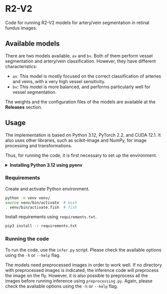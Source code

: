 # R2-V2

Code for running R2-V2 models for artery/vein segmentation in retinal fundus images.


## Available models

There are two models available, `av` and `bv`. Both of them perform vessel segmentation and artery/vein classification. However, they have different characteristics:

+ `av`: This model is mostly focused on the correct classification of arteries and veins, with a very high vessel sensitivity.
+ `bv`: This model is more balanced, and performs particularly well for vessel segmentation.

The weights and the configuration files of the models are available at the **Releases** section.


## Usage

The implementation is based on Python 3.12, PyTorch 2.2, and CUDA 12.1.
It also uses other libraries, such as scikit-image and NumPy, for image processing and transformations.

Thus, for running the code, it is first necessary to set up the environment.


<details>
<summary><b>Installing Python 3.12 using pyenv</b></summary>

### Python 3.12 (`pyenv`)

> **📌 IMPORTANT**: The following steps are only necessary if you want to install Python 3.12 using `pyenv`.

Install `pyenv`.
```sh
curl https://pyenv.run | bash
```

Install `clang`. _E.g._:
```sh
sudo dnf install clang
```

Install Python version 3.12.
```sh
CC=clang pyenv install -v 3.12
```

Create and activate Python environment.
```sh
~/.pyenv/versions/3.12/bin/python3 -m venv venv/
source venv/bin/activate  # bash
. venv/bin/activate.fish  # fish
```

Update `pip` if necessary.

```sh
pip install --upgrade pip
```

</details>



### Requirements

Create and activate Python environment.
```sh
python -m venv venv/
source venv/bin/activate  # bash
. venv/bin/activate.fish  # fish
```

Install requirements using `requirements.txt`.

```sh
pip3 install -r requirements.txt
```


### Running the code

To run the code, use the `infer.py` script. Please check the available options using the `-h` or `--help` flag.

The models need preprocessed images in order to work well. If no directory with preprocessed images is indicated, the inference code will preprocess the image on the fly. However, it is also possible to preprocess all the images before running inference using `preprocessing.py`. Again, please check the available options using the `-h` or `--help` flag.

